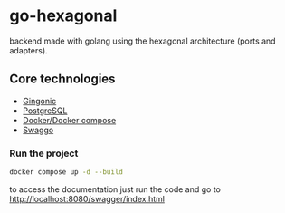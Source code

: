 # go-hexagonal

 backend made with golang using the hexagonal architecture (ports and adapters).

## Core technologies

- [Gingonic](https://gin-gonic.com/)
- [PostgreSQL](https://www.postgresql.org/)
- [Docker/Docker compose](https://www.docker.com/)
- [Swaggo](https://github.com/swaggo/swag)

### Run the project

```sh
docker compose up -d --build
```

to access the documentation just run the code and go to [http://localhost:8080/swagger/index.html](http://localhost:8080/swagger/index.html)
